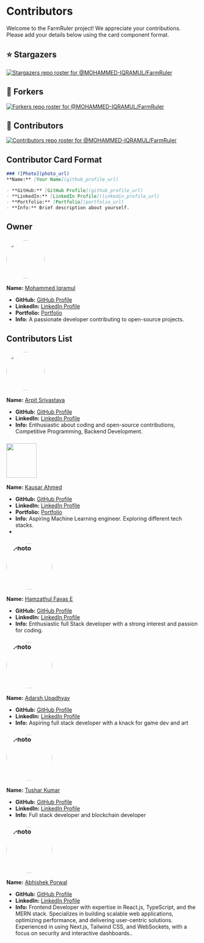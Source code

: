 # Contributors

Welcome to the FarmRuler project! We appreciate your contributions. Please add your details below using the card component format.

## ⭐️ Stargazers

[![Stargazers repo roster for @MOHAMMED-IQRAMUL/FarmRuler](https://reporoster.com/stars/notext/MOHAMMED-IQRAMUL/FarmRuler)](https://github.com/MOHAMMED-IQRAMUL/FarmRuler/stargazers)

## 🍴 Forkers

[![Forkers repo roster for @MOHAMMED-IQRAMUL/FarmRuler](https://reporoster.com/forks/notext/MOHAMMED-IQRAMUL/FarmRuler)](https://github.com/MOHAMMED-IQRAMUL/FarmRuler/network/members)

## 🤝 Contributors

[![Contributors repo roster for @MOHAMMED-IQRAMUL/FarmRuler](https://contributors-img.web.app/image?repo=MOHAMMED-IQRAMUL/FarmRuler)](https://github.com/MOHAMMED-IQRAMUL/FarmRuler/graphs/contributors)



## Contributor Card Format

```markdown
### ![Photo](photo_url)
**Name:** [Your Name](github_profile_url)

- **GitHub:** [GitHub Profile](github_profile_url)
- **LinkedIn:** [LinkedIn Profile](linkedin_profile_url)
- **Portfolio:** [Portfolio](portfolio_url)
- **Info:** Brief description about yourself.
```

## Owner

### <img src="https://avatars.githubusercontent.com/u/153977920?v=4" width="100" height="100" style="border-radius: 50%;">
**Name:** [Mohammed Iqramul](https://github.com/johndoe)

- **GitHub:** [GitHub Profile](https://github.com/mohammed-iqramul)
- **LinkedIn:** [LinkedIn Profile](https://linkedin.com/in/mohammed-iqramul)
- **Portfolio:** [Portfolio](https://mohammed-iqramul.github.io)
- **Info:** A  passionate developer contributing to open-source projects.

## Contributors List

### <img src="https://avatars.githubusercontent.com/u/151747267?v=4" width="100" height="100" style="border-radius: 50%;">
**Name:** [Arpit Srivastava](https://www.github.com/arpit529srivastava)

- **GitHub:** [GitHub Profile](https://www.github.com/arpit529srivastava)
- **LinkedIn:** [LinkedIn Profile](https://www.linkedin.com/in/arpitsrivastava529/)
- **Info:** Enthusiastic about coding and open-source contributions, Competitive Programming, Backend Development.


### <img src="https://github.com/kausaraahmed/kausaraahmed/blob/main/assets/logo2.png" width="79" height="90">
**Name:** [Kausar Ahmed](https://github.com/kausaraahmed)

- **GitHub:** [GitHub Profile](https://github.com/kausaraahmed)
- **LinkedIn:** [LinkedIn Profile](https://www.linkedin.com/in/kausaraahmed/)
- **Portfolio:** [Portfolio](https://kausaraahmed.github.io/portfolio/)
- **Info:** Aspiring Machine Learning engineer. Exploring different tech stacks.
- 

### <img src="https://github.com/hamzathul.png" alt="Photo" width="120" height="120" style="border-radius: 50%;">
**Name:** [Hamzathul Favas E](https://www.github.com/hamzathul)

- **GitHub:** [GitHub Profile](https://www.github.com/hamzathul)
- **LinkedIn:** [LinkedIn Profile](https://www.linkedin.com/in/hamzathul)
- **Info:** Enthusiastic full Stack developer with a strong interest and passion for coding.

### <img src="https://github.com/Tony-ArtZ.png" alt="Photo" width="120" height="120" style="border-radius: 50%;">
**Name:** [Adarsh Upadhyay](https://github.com/Tony-ArtZ)

- **GitHub:** [GitHub Profile](https://github.com/Tony-ArtZ)
- **LinkedIn:** [LinkedIn Profile](https://www.linkedin.com/in/adarsh-upadhyay-8b8a55232/)
- **Info:** Aspiring full stack developer with a knack for game dev and art

### <img src="https://avatars.githubusercontent.com/u/108176375?s=400&u=d35d56d5423fef66f9e4f4083f3d87db76b272af&v=4" alt="Photo" width="120" height="120" style="border-radius: 50%;">
**Name:** [Tushar Kumar](https://github.com/kumartushar0605)

- **GitHub:** [GitHub Profile](https://github.com/kumartushar0605)
- **LinkedIn:** [LinkedIn Profile](https://www.linkedin.com/in/kumar--tushar/)
- **Info:** Full stack developer and blockchain developer

### <img src="https://github.com/abhishek332.png" alt="Photo" width="120" height="120" style="border-radius: 50%;">
**Name:** [Abhishek Porwal](https://github.com/abhishek332)

- **GitHub:** [GitHub Profile](https://github.com/abhishek332)
- **LinkedIn:** [LinkedIn Profile](https://www.linkedin.com/in/abhishek-porwal-213726194/)
- **Info:** Frontend Developer with expertise in React.js, TypeScript, and the MERN stack. Specializes in building scalable web applications, optimizing performance, and delivering user-centric solutions. Experienced in using Next.js, Tailwind CSS, and WebSockets, with a focus on security and interactive dashboards..
